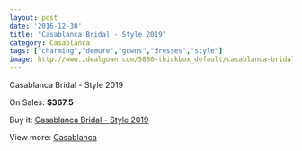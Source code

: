 ```yaml
---
layout: post
date: '2016-12-30'
title: "Casablanca Bridal - Style 2019"
category: Casablanca
tags: ["charming","demure","gowns","dresses","style"]
image: http://www.idealgown.com/5880-thickbox_default/casablanca-bridal-style-2019.jpg
---
```

Casablanca Bridal - Style 2019

On Sales: **$367.5**
<a href="https://www.idealgown.com/en/casablanca/2548-casablanca-bridal-style-2019.html"><amp-img layout="responsive" width="600" height="600" src="//www.idealgown.com/5880-thickbox_default/casablanca-bridal-style-2019.jpg" alt="Casablanca Bridal - Style 2019 0" /></a>
<a href="https://www.idealgown.com/en/casablanca/2548-casablanca-bridal-style-2019.html"><amp-img layout="responsive" width="600" height="600" src="//www.idealgown.com/5882-thickbox_default/casablanca-bridal-style-2019.jpg" alt="Casablanca Bridal - Style 2019 1" /></a>
<a href="https://www.idealgown.com/en/casablanca/2548-casablanca-bridal-style-2019.html"><amp-img layout="responsive" width="600" height="600" src="//www.idealgown.com/5881-thickbox_default/casablanca-bridal-style-2019.jpg" alt="Casablanca Bridal - Style 2019 2" /></a>

Buy it: [Casablanca Bridal - Style 2019](https://www.idealgown.com/en/casablanca/2548-casablanca-bridal-style-2019.html "Casablanca Bridal - Style 2019")

View more: [Casablanca](https://www.idealgown.com/en/31-casablanca "Casablanca")